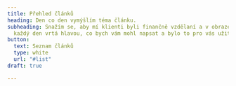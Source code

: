 ```yaml
---
title: Přehled článků
heading: Den co den vymýšlím téma článku.
subheading: Snažím se, aby mí klienti byli finančně vzdělaní a v obraze. Proto mi
  každý den vrtá hlavou, co bych vám mohl napsat a bylo to pro vás užitečné.
button:
  text: Seznam článků
  type: white
  url: "#list"
draft: true

---
```

